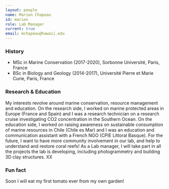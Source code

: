 ```yaml
---
layout: people
name: Marion Chapeau
id: marion
role: Lab Manager
current: true
email: mchapeau@hawaii.edu
---
```


### History

- MSc in Marine Conservation (2017-2020), Sorbonne Université, Paris, France
- BSc in Biology and Geology (2014-2017), Université Pierre et Marie Curie, Paris, France

### Research & Education

My interests revolve around marine conservation, resource management and education. On the research side, I worked on marine protected areas in Europe (France and Spain) and I was a research technician on a research cruise investigating CO2 concentration in the Southern Ocean. On the education side, I worked on raising awareness on sustainable consumption of marine resources in Chile (Chile es Mar) and I was an education and communication assistant with a French NGO (CPIE Littoral Basque). For the future, I want to have more community involvement in our lab, and help to understand and restore coral reefs! As a Lab manager, I will take part in all the projects the lab is developing, including photogrammetry and building 3D clay structures. XX

### Fun fact

Soon I will eat my first tomato ever from my own garden!
